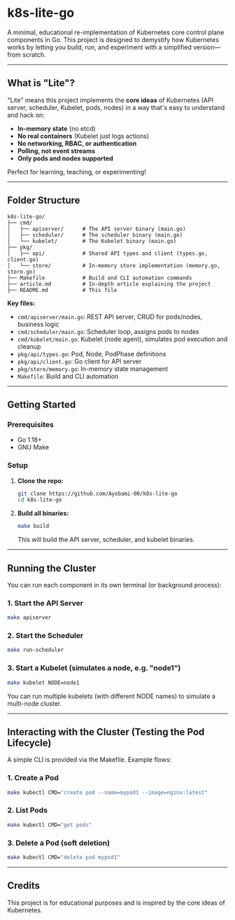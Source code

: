 # k8s-lite-go

A minimal, educational re-implementation of Kubernetes core control plane components in Go. This project is designed to demystify how Kubernetes works by letting you build, run, and experiment with a simplified version—from scratch.

---

## What is "Lite"?

"Lite" means this project implements the **core ideas** of Kubernetes (API server, scheduler, Kubelet, pods, nodes) in a way that's easy to understand and hack on:
- **In-memory state** (no etcd)
- **No real containers** (Kubelet just logs actions)
- **No networking, RBAC, or authentication**
- **Polling, not event streams**
- **Only pods and nodes supported**

Perfect for learning, teaching, or experimenting!

---

## Folder Structure

```
k8s-lite-go/
├── cmd/
│   ├── apiserver/      # The API server binary (main.go)
│   ├── scheduler/      # The scheduler binary (main.go)
│   └── kubelet/        # The Kubelet binary (main.go)
├── pkg/
│   ├── api/            # Shared API types and client (types.go, client.go)
│   └── store/          # In-memory store implementation (memory.go, store.go)
├── Makefile            # Build and CLI automation commands
├── article.md          # In-depth article explaining the project
├── README.md           # This file
```

**Key files:**
- `cmd/apiserver/main.go`: REST API server, CRUD for pods/nodes, business logic
- `cmd/scheduler/main.go`: Scheduler loop, assigns pods to nodes
- `cmd/kubelet/main.go`: Kubelet (node agent), simulates pod execution and cleanup
- `pkg/api/types.go`: Pod, Node, PodPhase definitions
- `pkg/api/client.go`: Go client for API server
- `pkg/store/memory.go`: In-memory state management
- `Makefile`: Build and CLI automation

---

## Getting Started

### Prerequisites
- Go 1.18+
- GNU Make

### Setup
1. **Clone the repo:**
   ```sh
   git clone https://github.com/Ayobami-00/k8s-lite-go
   cd k8s-lite-go
   ```
2. **Build all binaries:**
   ```sh
   make build
   ```
   This will build the API server, scheduler, and kubelet binaries.

---

## Running the Cluster

You can run each component in its own terminal (or background process):

### 1. Start the API Server
```sh
make apiserver
```

### 2. Start the Scheduler
```sh
make run-scheduler
```

### 3. Start a Kubelet (simulates a node, e.g. "node1")
```sh
make kubelet NODE=node1
```
You can run multiple kubelets (with different NODE names) to simulate a multi-node cluster.

---

## Interacting with the Cluster (Testing the Pod Lifecycle)

A simple CLI is provided via the Makefile. Example flows:

### 1. Create a Pod
```sh
make kubectl CMD="create pod --name=mypod1 --image=nginx:latest"
```

### 2. List Pods
```sh
make kubectl CMD="get pods"
```

### 3. Delete a Pod (soft deletion)
```sh
make kubectl CMD="delete pod mypod1"
```
---

## Credits
This project is for educational purposes and is inspired by the core ideas of Kubernetes.
